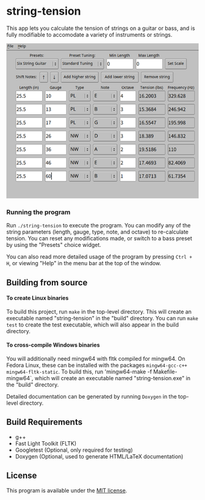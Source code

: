 # string-tension
This app lets you calculate the tension of strings on a guitar or bass, and is fully modifiable to accomodate a variety of instruments or strings.

![Screenshot of the program](docs/img/screen.webp)

### Running the program
Run `./string-tension` to execute the program. You can modify any of the string parameters (length, gauge, type, note, and octave) to re-calculate tension. You can reset any modifications made, or switch to a bass preset by using the "Presets" choice widget.

You can also read more detailed usage of the program by pressing `Ctrl + H`, or viewing "Help" in the menu bar at the top of the window.

## Building from source
#### To create Linux binaries

To build this project, run `make` in the top-level directory. This will create an executable named "string-tension" in the "build" directory. You can run `make test` to create the test executable, which will also appear in the build directory.

#### To cross-compile Windows binaries

You will additionally need mingw64 with fltk compiled for mingw64. On Fedora Linux, these can be installed with the packages `mingw64-gcc-c++ mingw64-fltk-static`. To build this, run 'mingw64-make -f Makefile-mingw64`, which will create an executable named "string-tension.exe" in the "build" directory.


Detailed documentation can be generated by running `Doxygen` in the top-level directory.

## Build Requirements
- g++
- Fast Light Toolkit (FLTK)
- Googletest (Optional, only required for testing)
- Doxygen (Optional, used to generate HTML/LaTeX documentation)

## License
This program is available under the [MIT license](https://github.com/AaronAyub/string-tension/blob/main/LICENSE).